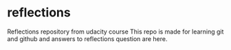 # reflections
Reflections repository from udacity course 
This repo is made for learning git and github and answers to reflections question are here.
